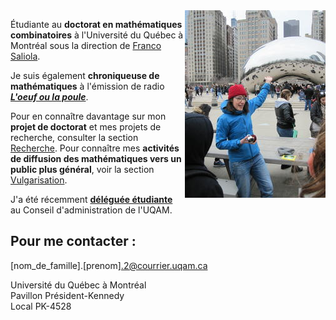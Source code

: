 <img style="float: right;" src="photo_Nadia.jpg" title="En présentant la topologie du Cloud Gate à des élèves, à Chicago.">

Étudiante au **doctorat en mathématiques combinatoires** à l'Université du Québec à Montréal sous la direction de [Franco Saliola](http://lacim.uqam.ca/~saliola/).


Je suis également **chroniqueuse de mathématiques** à l'émission de radio **[_L'oeuf ou la poule_](http://www.loeufoulapoule.org)**.

Pour en connaître davantage sur mon **projet de doctorat** et mes projets de recherche, consulter la section [Recherche](recherche). Pour connaître mes **activités de diffusion des mathématiques vers un public plus général**, voir la section [Vulgarisation](vulgarisation).

J'a été récemment **[déléguée étudiante](http://www.ca-uqam.info)** au Conseil  d'administration de l'UQAM.  

## Pour me contacter :

[nom_de_famille].[prenom].2@courrier.uqam.ca

Université du Québec à Montréal <br />
Pavillon Président-Kennedy  <br />
Local PK-4528
